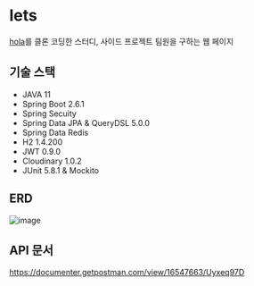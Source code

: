 # lets

[hola](https://holaworld.io/)를 클론 코딩한 스터디, 사이드 프로젝트 팀원을 구하는 웹 페이지

## 기술 스택
- JAVA 11
- Spring Boot 2.6.1
- Spring Secuity
- Spring Data JPA & QueryDSL 5.0.0
- Spring Data Redis
- H2 1.4.200
- JWT 0.9.0
- Cloudinary 1.0.2
- JUnit 5.8.1 & Mockito

## ERD
![image](https://user-images.githubusercontent.com/60775067/190381353-809157b7-c583-4d90-a104-b8b59828d3e0.png)

## API 문서
https://documenter.getpostman.com/view/16547663/Uyxeq97D

